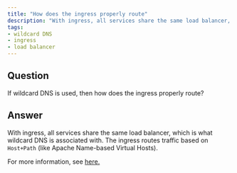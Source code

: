 ```yaml
---
title: "How does the ingress properly route"
description: "With ingress, all services share the same load balancer, which is what wildcard DNS is associated with."
tags:
- wildcard DNS
- ingress
- load balancer
---
```


## Question

If wildcard DNS is used, then how does the ingress properly route?


## Answer

With ingress, all services share the same load balancer, which is what wildcard DNS is associated with. The ingress routes traffic based on `Host+Path` (like Apache Name-based Virtual Hosts).

For more information, see [here.](https://github.com/cloudposse/charts/blob/master/incubator/monochart/templates/ingress.yaml#L24-L30)
